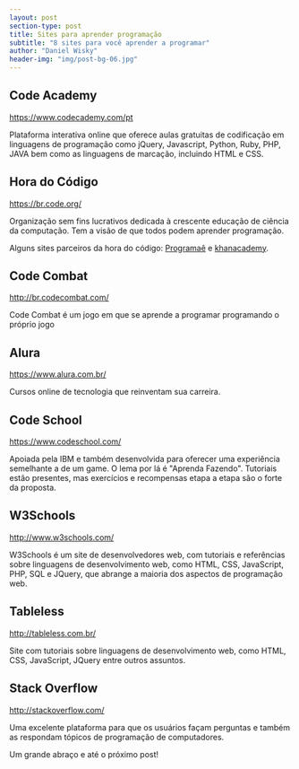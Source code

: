 ```yaml
---
layout: post
section-type: post
title: Sites para aprender programação
subtitle: "8 sites para você aprender a programar"
author: "Daniel Wisky"
header-img: "img/post-bg-06.jpg"
---
```


## Code Academy
<a href="https://www.codecademy.com/pt" target="\_blank">https://www.codecademy.com/pt</a>

Plataforma interativa online que oferece aulas gratuitas de codificação em linguagens de programação como jQuery, Javascript, Python, Ruby, PHP, JAVA bem como as linguagens de marcação, incluindo HTML e CSS.

## Hora do Código
<a href="https://br.code.org/" target="\_blank">https://br.code.org/</a>

Organização sem fins lucrativos dedicada à crescente educação de ciência da computação. Tem a visão de que todos podem aprender programação.

Alguns sites parceiros da hora do código:
<a href="http://programae.org.br/horadocodigo/" target="\_blank">Programaê</a> e 
<a href="https://pt.khanacademy.org/hourofcode" target="\_blank">khanacademy</a>.

## Code Combat
<a href="http://br.codecombat.com/" target="\_blank">http://br.codecombat.com/</a>

Code Combat é um jogo em que se aprende a programar programando o próprio jogo

## Alura 
<a href="https://www.alura.com.br/" target="\_blank">https://www.alura.com.br/</a>

Cursos online de tecnologia que reinventam sua carreira.

## Code School
<a href="https://www.codeschool.com/" target="\_blank">https://www.codeschool.com/</a>

Apoiada pela IBM e também desenvolvida para oferecer uma experiência semelhante a de um game. O lema por lá é "Aprenda Fazendo". Tutoriais estão presentes, mas exercícios e recompensas etapa a etapa são o forte da proposta.

## W3Schools
<a href="http://www.w3schools.com/" target="\_blank">http://www.w3schools.com/</a>

W3Schools é um site de desenvolvedores web, com tutoriais e referências sobre linguagens de desenvolvimento web, como HTML, CSS, JavaScript, PHP, SQL e JQuery, que abrange a maioria dos aspectos de programação web.

## Tableless
<a href="http://tableless.com.br/" target="\_blank">http://tableless.com.br/</a>

Site com tutoriais sobre linguagens de desenvolvimento web, como HTML, CSS, JavaScript, JQuery entre outros assuntos.

## Stack Overflow
<a href="http://stackoverflow.com/" target="\_blank">http://stackoverflow.com/</a>

Uma excelente plataforma para que os usuários façam perguntas e também as respondam tópicos de programação de computadores.

Um grande abraço e até o próximo post!